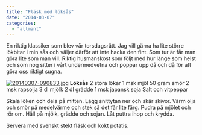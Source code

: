 ```yaml
---
title: "Fläsk med löksås"
date: "2014-03-07"
categories: 
  - "allmant"
---
```


En riktig klassiker som blev vår torsdagsrätt. Jag vill gärna ha lite större lökbitar i min sås och väljer därför att inte hacka den fint. Som tur är får man göra lite som man vill. Riktig husmanskost som följt med hur länge som helst och som nog sitter i vårt undermedvetna och poppar upp då och då för att göra oss riktigt sugna.  
  
[![20140307-090833.jpg](/static/img/20140307-090833.jpg)](http://import.local/wp-content/uploads/2014/03/20140307-090833.jpg) **Löksås** 2 stora lökar 1 msk mjöl 50 gram smör 2 msk rapsolja 3 dl mjölk 2 dl grädde 1 msk japansk soja Salt och vitpeppar

Skala löken och dela på mitten. Lägg snittytan ner och skär skivor. Värm olja och smör på medelvärme och stek så det får lite färg. Pudra på mjölet och rör om. Häll på mjölk, grädde och sojan. Låt puttra ihop och krydda.

Servera med svenskt stekt fläsk och kokt potatis.
